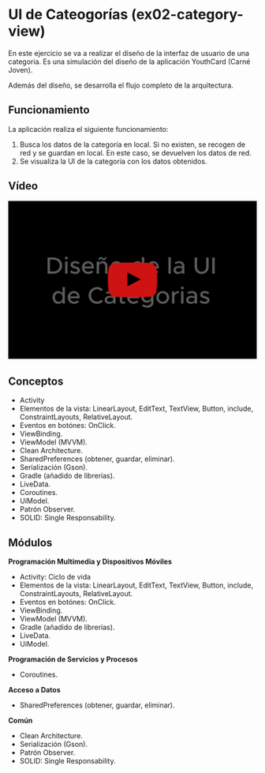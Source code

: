 # UI de Cateogorías (ex02-category-view)
En este ejercicio se va a realizar el diseño de la interfaz de usuario de una categoria. Es una simulación del diseño de la aplicación YouthCard (Carné Joven).

Además del diseño, se desarrolla el flujo completo de la arquitectura.

## Funcionamiento
La aplicación realiza el siguiente funcionamiento:
1. Busca los datos de la categoría en local. Si no existen, se recogen de red y se guardan en local. En este caso, se devuelven los datos de red.
2. Se visualiza la UI de la categoría con los datos obtenidos.

## Vídeo
[![Link al vídeo](/assets/img_video.png)](http://google.com.au/)

## Conceptos
- Activity
- Elementos de la vista: LinearLayout, EditText, TextView, Button, include, ConstraintLayouts, RelativeLayout.
- Eventos en botónes: OnClick.
- ViewBinding.
- ViewModel (MVVM).
- Clean Architecture.
- SharedPreferences (obtener, guardar, eliminar).
- Serialización (Gson).
- Gradle (añadido de librerías).
- LiveData.
- Coroutines.
- UiModel.
- Patrón Observer.
- SOLID: Single Responsability.

## Módulos
**Programación Multimedia y Dispositivos Móviles**
- Activity: Ciclo de vida
- Elementos de la vista: LinearLayout, EditText, TextView, Button, include, ConstraintLayouts, RelativeLayout.
- Eventos en botónes: OnClick.
- ViewBinding.
- ViewModel (MVVM).
- Gradle (añadido de librerías).
- LiveData.
- UiModel.

**Programación de Servicios y Procesos**
- Coroutines.

**Acceso a Datos**
- SharedPreferences (obtener, guardar, eliminar).

**Común**
- Clean Architecture.
- Serialización (Gson).
- Patrón Observer.
- SOLID: Single Responsability.


